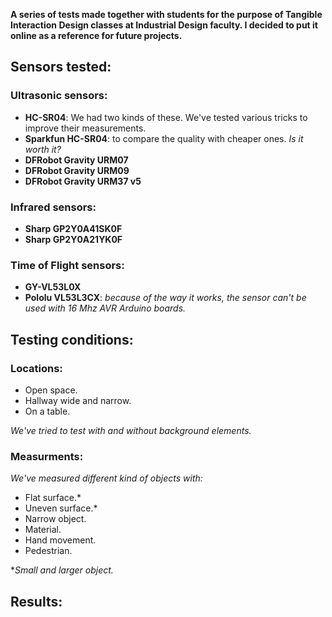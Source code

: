 **A series of tests made together with students for the purpose of Tangible Interaction Design classes at Industrial Design faculty. I decided to put it online as a reference for future projects.**

## Sensors tested:
### Ultrasonic sensors:
- **HC-SR04**: We had two kinds of these. We've tested various tricks to improve their measurements.
- **Sparkfun HC-SR04**: to compare the quality with cheaper ones. *Is it worth it?*
- **DFRobot Gravity URM07**
- **DFRobot Gravity URM09**
- **DFRobot Gravity URM37 v5**

### Infrared sensors:
- **Sharp GP2Y0A41SK0F**
- **Sharp GP2Y0A21YK0F**

### Time of Flight sensors:
- **GY-VL53L0X**
- **Pololu VL53L3CX**: *because of the way it works, the sensor can't be used with 16 Mhz AVR Arduino boards.*

## Testing conditions:
### Locations:
- Open space.
- Hallway wide and narrow.
- On a table.

*We've tried to test with and without background elements.*

### Measurments:
*We've measured different kind of objects with:*
- Flat surface.*
- Uneven surface.*
- Narrow object.
- Material.
- Hand movement.
- Pedestrian.

**Small and larger object.*

## Results:
